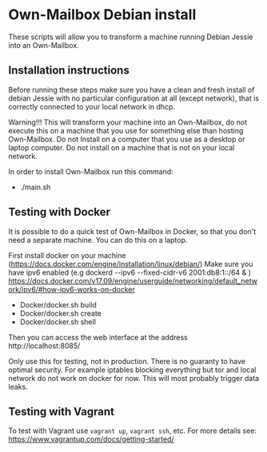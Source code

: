 Own-Mailbox Debian install
=========
These scripts will allow you to transform a machine running Debian Jessie into an Own-Mailbox.

Installation instructions
----
Before running these steps make sure you have a clean and fresh install of debian Jessie with no particular configuration at all (except network), that is correctly connected to your local network in dhcp.

Warning!!! This will transform your machine into an Own-Mailbox, do not execute this on a machine that you use for something else than hosting Own-Mailbox. Do not Install on a computer that you use as a desktop or laptop computer. Do not install on a machine that is not on your local network.

In order to install Own-Mailbox run this command:

+ ./main.sh

Testing with Docker 
-----
It is possible to do a quick test of Own-Mailbox in Docker, so that you don't need a separate machine. You can do this on a laptop.

First install docker on your machine (https://docs.docker.com/engine/installation/linux/debian/)
Make sure you have ipv6 enabled (e.g  dockerd --ipv6 --fixed-cidr-v6 2001:db8:1::/64 & ) https://docs.docker.com/v17.09/engine/userguide/networking/default_network/ipv6/#how-ipv6-works-on-docker

+ Docker/docker.sh build
+ Docker/docker.sh create
+ Docker/docker.sh shell

Then you can access the web interface at the address http://localhost:8085/

Only use this for testing, not in production. There is no guaranty to have optimal security.
For example iptables blocking everything but tor and local network do not work on docker for now.
This will most probably trigger data leaks.

Testing with Vagrant
----
To test with Vagrant use `vagrant up`, `vagrant ssh`, etc.
For more details see: https://www.vagrantup.com/docs/getting-started/
